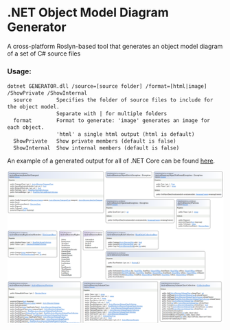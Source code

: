 # .NET Object Model Diagram Generator

A cross-platform Roslyn-based tool that generates an object model diagram of a set of C# source files 

### Usage:
```
dotnet GENERATOR.dll /source=[source folder] /format=[html|image] /ShowPrivate /ShowInternal
  source        Specifies the folder of source files to include for the object model.
                Separate with | for multiple folders
  format        Format to generate: 'image' generates an image for each object.
                'html' a single html output (html is default)
  ShowPrivate   Show private members (default is false)
  ShowInternal  Show internal members (default is false)
```

An example of a generated output for all of .NET Core can be found [here](http://www.sharpgis.net/Tests/corefx.html).

![Screenshot](Screenshot.png)
